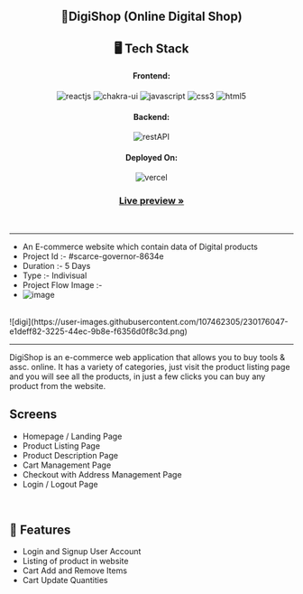 <h2 align="center">🌟DigiShop (Online Digital Shop)</h2> 
  
<h2 align="center">🖥️ Tech Stack</h2>

<h4 align="center">Frontend:</h4>
<p align="center">
  <img src="https://img.shields.io/badge/React-20232A?style=for-the-badge&logo=react&logoColor=61DAFB" alt="reactjs" />
  <img src="https://img.shields.io/badge/Chakra%20UI-3bc7bd?style=for-the-badge&logo=chakraui&logoColor=white" alt="chakra-ui" />
  <img src="https://img.shields.io/badge/JavaScript-323330?style=for-the-badge&logo=javascript&logoColor=F7DF1E" alt="javascript" />
 
  <img src="https://img.shields.io/badge/CSS3-1572B6?style=for-the-badge&logo=css3&logoColor=white" alt="css3" />
  <img src="https://img.shields.io/badge/HTML5-E34F26?style=for-the-badge&logo=html5&logoColor=white" alt="html5" />
</p>

<h4 align="center">Backend:</h4>
 <p align="center"><img src="https://img.shields.io/badge/Rest_API-02303A?style=for-the-badge&logo=react-router&logoColor=white" alt="restAPI" /></p>
<h4 align="center">Deployed On:</h4>

<p align="center">
  <img src="https://user-images.githubusercontent.com/107462305/208625412-fa74ab91-9b09-4e5f-9d0e-ffddda4bf764.png" alt="vercel" />
</p>

<h3 align="center"><a href="https://digishop.vercel.app/"><strong> Live preview »</strong></a></h3>

<br />

---
- An E-commerce website which contain data of Digital products
- Project Id  :- #scarce-governor-8634e 
- Duration :- 5 Days
- Type :- Indivisual 
- Project Flow Image :- 
- ![image](https://user-images.githubusercontent.com/107462305/208619909-3ab2ea65-2c6f-4f76-b87f-f2d44be3e613.png)


<br />
![digi](https://user-images.githubusercontent.com/107462305/230176047-e1deff82-3225-44ec-9b8e-f6356d0f8c3d.png)



---
DigiShop is an e-commerce web application that allows you to buy tools & assc. online. It has a variety of categories, just visit the product listing page and you will see all the products, in just a few clicks you can buy any product from the website. 

## Screens 
- Homepage / Landing Page
- Product Listing Page 
- Product Description Page
- Cart Management Page
- Checkout with Address Management Page
- Login / Logout Page

<br />

## 🚀 Features
- Login and Signup User Account
- Listing of product in website
- Cart Add and Remove Items 
- Cart Update Quantities 

<br />












